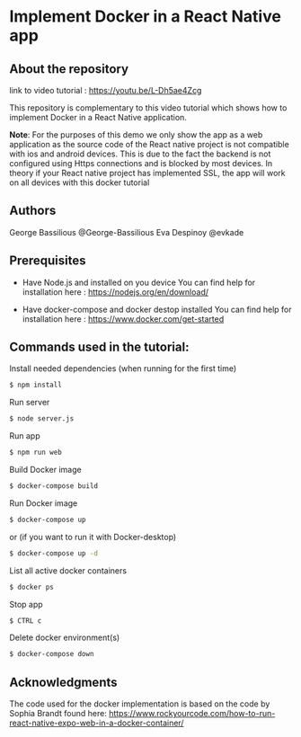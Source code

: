 # Implement Docker in a React Native app 

## About the repository

link to video tutorial : https://youtu.be/L-Dh5ae4Zcg 

This repository is complementary to this video tutorial which shows how to implement Docker in a React Native application. 

**Note**: For the purposes of this demo we only show the app as a web application as the source code of the React native project is not compatible with ios and android devices. This is due to the fact the backend is not configured using Https connections and is blocked by most devices. In theory if your React native project has implemented SSL, the app will work on all devices with this docker tutorial

## Authors 

George Bassilious @George-Bassilious
Eva Despinoy @evkade

## Prerequisites 

- Have Node.js and installed on you device
You can find help for installation here : https://nodejs.org/en/download/

- Have docker-compose and docker destop installed 
You can find help for installation here : https://www.docker.com/get-started

## Commands used in the tutorial: 

Install needed dependencies (when running for the first time) 
```bash
$ npm install 
```

Run server
```bash
$ node server.js 
```

Run app
```bash
$ npm run web 
```

Build Docker image
```bash
$ docker-compose build
```

Run Docker image
```bash
$ docker-compose up
```
or (if you want to run it with Docker-desktop)
```bash
$ docker-compose up -d
```

List all active docker containers
```bash
$ docker ps
```

Stop app 
```bash
$ CTRL c
```

Delete docker environment(s)
```bash
$ docker-compose down
```

## Acknowledgments 
The code used for the docker implementation is based on the code by Sophia Brandt found here: https://www.rockyourcode.com/how-to-run-react-native-expo-web-in-a-docker-container/

